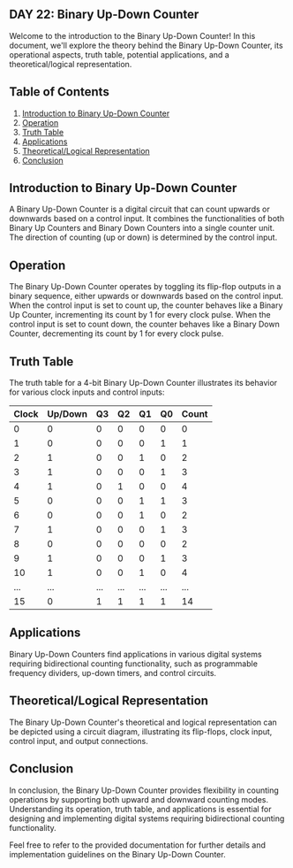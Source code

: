 ## DAY 22: Binary Up-Down Counter

Welcome to the introduction to the Binary Up-Down Counter! In this document, we'll explore the theory behind the Binary Up-Down Counter, its operational aspects, truth table, potential applications, and a theoretical/logical representation.

## Table of Contents
1. [Introduction to Binary Up-Down Counter](#introduction-to-binary-up-down-counter)
2. [Operation](#operation)
3. [Truth Table](#truth-table)
4. [Applications](#applications)
5. [Theoretical/Logical Representation](#theoretical-logical-representation)
6. [Conclusion](#conclusion)

## Introduction to Binary Up-Down Counter
A Binary Up-Down Counter is a digital circuit that can count upwards or downwards based on a control input. It combines the functionalities of both Binary Up Counters and Binary Down Counters into a single counter unit. The direction of counting (up or down) is determined by the control input.

## Operation
The Binary Up-Down Counter operates by toggling its flip-flop outputs in a binary sequence, either upwards or downwards based on the control input. When the control input is set to count up, the counter behaves like a Binary Up Counter, incrementing its count by 1 for every clock pulse. When the control input is set to count down, the counter behaves like a Binary Down Counter, decrementing its count by 1 for every clock pulse.

## Truth Table
The truth table for a 4-bit Binary Up-Down Counter illustrates its behavior for various clock inputs and control inputs:

| Clock | Up/Down | Q3 | Q2 | Q1 | Q0 | Count |
|-------|----------|----|----|----|----|-------|
| 0     | 0        | 0  | 0  | 0  | 0  | 0     |
| 1     | 0        | 0  | 0  | 0  | 1  | 1     |
| 2     | 1        | 0  | 0  | 1  | 0  | 2     |
| 3     | 1        | 0  | 0  | 0  | 1  | 3     |
| 4     | 1        | 0  | 1  | 0  | 0  | 4     |
| 5     | 0        | 0  | 0  | 1  | 1  | 3     |
| 6     | 0        | 0  | 0  | 1  | 0  | 2     |
| 7     | 1        | 0  | 0  | 0  | 1  | 3     |
| 8     | 0        | 0  | 0  | 0  | 0  | 2     |
| 9     | 1        | 0  | 0  | 0  | 1  | 3     |
| 10    | 1        | 0  | 0  | 1  | 0  | 4     |
| ...   | ...      | ...| ...| ...| ...| ...   |
| 15    | 0        | 1  | 1  | 1  | 1  | 14    |

## Applications
Binary Up-Down Counters find applications in various digital systems requiring bidirectional counting functionality, such as programmable frequency dividers, up-down timers, and control circuits.

## Theoretical/Logical Representation
The Binary Up-Down Counter's theoretical and logical representation can be depicted using a circuit diagram, illustrating its flip-flops, clock input, control input, and output connections.

## Conclusion
In conclusion, the Binary Up-Down Counter provides flexibility in counting operations by supporting both upward and downward counting modes. Understanding its operation, truth table, and applications is essential for designing and implementing digital systems requiring bidirectional counting functionality.

Feel free to refer to the provided documentation for further details and implementation guidelines on the Binary Up-Down Counter.